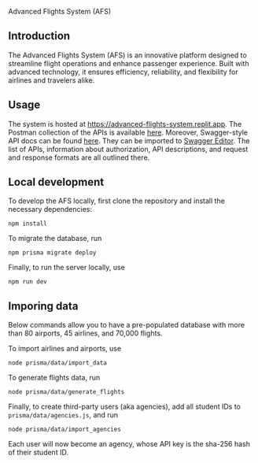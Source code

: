 Advanced Flights System (AFS)

## Introduction

The Advanced Flights System (AFS) is an innovative platform designed to streamline flight operations and enhance passenger experience. Built with advanced technology, it ensures efficiency, reliability, and flexibility for airlines and travelers alike.

## Usage

The system is hosted at https://advanced-flights-system.replit.app. The Postman collection of the APIs is available [here](https://www.cs.toronto.edu/~kianoosh/courses/csc309h5/handouts/pp1/afs.postman_collection.json). Moreover, Swagger-style API docs can be found [here](https://www.cs.toronto.edu/~kianoosh/courses/csc309h5/handouts/pp1/afs.openapi). They can be imported to [Swagger Editor](https://editor.swagger.io/). The list of APIs, information about authorization, API descriptions, and request and response formats are all outlined there.


## Local development

To develop the AFS locally, first clone the repository and install the necessary dependencies:

```
npm install
```

To migrate the database, run

```
npm prisma migrate deploy
```

Finally, to run the server locally, use

```
npm run dev
```

## Imporing data

Below commands allow you to have a pre-populated database with more than 80 airports, 45 airlines, and 70,000 flights.

To import airlines and airports, use

```
node prisma/data/import_data
```

To generate flights data, run

```
node prisma/data/generate_flights
```

Finally, to create third-party users (aka agencies), add all student IDs to `prisma/data/agencies.js`, and run

```
node prisma/data/import_agencies
```

Each user will now become an agency, whose API key is the sha-256 hash of their student ID.